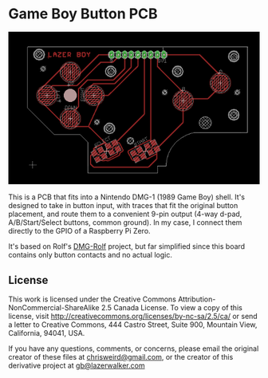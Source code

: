 # Game Boy Button PCB

![PCB](/pcb.png?raw=true "Picture of the PCB in EagleCAD")

This is a PCB that fits into a Nintendo DMG-1 (1989 Game Boy) shell. It's designed to take in button input, with traces that fit the original button placement, and route them to a convenient 9-pin output (4-way d-pad, A/B/Start/Select buttons, common ground). In my case, I connect them directly to the GPIO of a Raspberry Pi Zero.

It's based on Rolf's [DMG-Rolf](http://gbdev.gg8.se/files/schematics/DMG-Rolf/) project, but far simplified since this board contains only button contacts and no actual logic.

## License

This work is licensed under the Creative Commons Attribution-NonCommercial-ShareAlike 2.5 Canada License. To view a copy of this license, visit http://creativecommons.org/licenses/by-nc-sa/2.5/ca/ or send a letter to Creative Commons, 444 Castro Street, Suite 900, Mountain View, California, 94041, USA.

If you have any questions, comments, or concerns, please email the original creator of these files at chrisweird@gmail.com, or the creator of this derivative project at gb@lazerwalker.com
